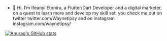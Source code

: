 - 👋 Hi, I’m Ifeanyi Etoniru, a Flutter/Dart Developer and a digital marketer, on a quest to learn more and develop my skill set.
you check me out on twitter twitter.com/Waynetipsy and on instagram instagram.com/waynetipsy/

[![Anurag's GitHub stats](https://github-readme-stats.vercel.app/api?username=wayentipsy)](https://github.com/anuraghazra/github-readme-stats)
